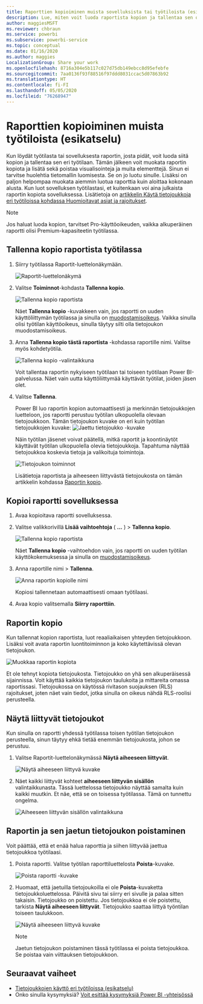 ```yaml
---
title: Raporttien kopioiminen muista sovelluksista tai työtiloista (esikatselu) – Power BI
description: Lue, miten voit luoda raportista kopion ja tallentaa sen omaan työtilaasi.
author: maggiesMSFT
ms.reviewer: chbraun
ms.service: powerbi
ms.subservice: powerbi-service
ms.topic: conceptual
ms.date: 01/16/2020
ms.author: maggies
LocalizationGroup: Share your work
ms.openlocfilehash: 8716a304e5b117c027d75db149ebcc8d95efebfe
ms.sourcegitcommit: 7aa0136f93f88516f97ddd8031ccac5d07863b92
ms.translationtype: HT
ms.contentlocale: fi-FI
ms.lasthandoff: 05/05/2020
ms.locfileid: "76268947"
---
```

# <a name="copy-reports-from-other-workspaces-preview"></a>Raporttien kopioiminen muista työtiloista (esikatselu)

Kun löydät työtilasta tai sovelluksesta raportin, josta pidät, voit luoda siitä kopion ja tallentaa sen eri työtilaan. Tämän jälkeen voit muokata raportin kopiota ja lisätä sekä poistaa visualisointeja ja muita elementtejä. Sinun ei tarvitse huolehtia tietomallin luomisesta. Se on jo luotu sinulle. Lisäksi on paljon helpompaa muokata aiemmin luotua raporttia kuin aloittaa kokonaan alusta. Kun luot sovelluksen työtilastasi, et kuitenkaan voi aina julkaista raportin kopiota sovelluksessa. Lisätietoja on [artikkelin Käytä tietojoukkoja eri työtiloissa kohdassa Huomioitavat asiat ja rajoitukset](service-datasets-across-workspaces.md#considerations-and-limitations).

> [!NOTE]
> Jos haluat luoda kopion, tarvitset Pro-käyttöoikeuden, vaikka alkuperäinen raportti olisi Premium-kapasiteetin työtilassa.

## <a name="save-a-copy-of-a-report-in-a-workspace"></a>Tallenna kopio raportista työtilassa

1. Siirry työtilassa Raportit-luettelonäkymään.

    ![Raportit-luettelonäkymä](media/service-datasets-copy-reports/power-bi-report-list-view.png)

1. Valitse **Toiminnot**-kohdasta **Tallenna kopio**.

    ![Tallenna kopio raportista](media/service-datasets-copy-reports/power-bi-dataset-save-report-copy.png)

    Näet **Tallenna kopio** -kuvakkeen vain, jos raportti on uuden käyttöliittymän työtilassa ja sinulla on [muodostamisoikeus](service-datasets-build-permissions.md). Vaikka sinulla olisi työtilan käyttöoikeus, sinulla täytyy silti olla tietojoukon muodostamisoikeus.

3. Anna **Tallenna kopio tästä raportista** -kohdassa raportille nimi. Valitse myös kohdetyötila.

    ![Tallenna kopio -valintaikkuna](media/service-datasets-copy-reports/power-bi-dataset-save-report.png)

    Voit tallentaa raportin nykyiseen työtilaan tai toiseen työtilaan Power BI-palvelussa. Näet vain uutta käyttöliittymää käyttävät työtilat, joiden jäsen olet. 
  
4. Valitse **Tallenna**.

    Power BI luo raportin kopion automaattisesti ja merkinnän tietojoukkojen luetteloon, jos raportti perustuu työtilan ulkopuolella olevaan tietojoukkoon. Tämän tietojoukon kuvake on eri kuin työtilan tietojoukkojen kuvake: ![Jaettu tietojoukko -kuvake](media/service-datasets-discover-across-workspaces/power-bi-shared-dataset-icon.png)
    
    Näin työtilan jäsenet voivat päätellä, mitkä raportit ja koontinäytöt käyttävät työtilan ulkopuolella olevia tietojoukkoja. Tapahtuma näyttää tietojoukkoa koskevia tietoja ja valikoituja toimintoja.

    ![Tietojoukon toiminnot](media/service-datasets-across-workspaces/power-bi-dataset-actions.png)

    Lisätietoja raportista ja aiheeseen liittyvästä tietojoukosta on tämän artikkelin kohdassa [Raportin kopio](#your-copy-of-the-report).

## <a name="copy-a-report-in-an-app"></a>Kopioi raportti sovelluksessa

1. Avaa kopioitava raportti sovelluksessa.
2. Valitse valikkorivillä **Lisää vaihtoehtoja** ( **...** ) > **Tallenna kopio**.

    ![Tallenna kopio raportista](media/service-datasets-copy-reports/power-bi-save-copy.png)

    Näet **Tallenna kopio** -vaihtoehdon vain, jos raportti on uuden työtilan käyttökokemuksessa ja sinulla on [muodostamisoikeus](service-datasets-build-permissions.md).

3. Anna raportille nimi > **Tallenna**.

    ![Anna raportin kopiolle nimi](media/service-datasets-copy-reports/power-bi-save-report-from-app.png)

    Kopiosi tallennetaan automaattisesti omaan työtilaasi.

4. Avaa kopio valitsemalla **Siirry raporttiin**.

## <a name="your-copy-of-the-report"></a>Raportin kopio

Kun tallennat kopion raportista, luot reaaliaikaisen yhteyden tietojoukkoon. Lisäksi voit avata raportin luontitoiminnon ja koko käytettävissä olevan tietojoukon. 

![Muokkaa raportin kopiota](media/service-datasets-copy-reports/power-bi-edit-report-copy.png)

Et ole tehnyt kopiota tietojoukosta. Tietojoukko on yhä sen alkuperäisessä sijainnissa. Voit käyttää kaikkia tietojoukon taulukoita ja mittareita omassa raportissasi. Tietojoukossa on käytössä rivitason suojauksen (RLS) rajoitukset, joten näet vain tiedot, jotka sinulla on oikeus nähdä RLS-roolisi perusteella.

## <a name="view-related-datasets"></a>Näytä liittyvät tietojoukot

Kun sinulla on raportti yhdessä työtilassa toisen työtilan tietojoukon perusteella, sinun täytyy ehkä tietää enemmän tietojoukosta, johon se perustuu.

1. Valitse Raportit-luettelonäkymässä **Näytä aiheeseen liittyvät**.

    ![Näytä aiheeseen liittyvä kuvake](media/service-datasets-copy-reports/power-bi-dataset-view-related.png)

1. Näet kaikki liittyvät kohteet **aiheeseen liittyvän sisällön** valintaikkunasta. Tässä luettelossa tietojoukko näyttää samalta kuin kaikki muutkin. Et näe, että se on toisessa työtilassa. Tämä on tunnettu ongelma.
 
    ![Aiheeseen liittyvän sisällön valintaikkuna](media/service-datasets-copy-reports/power-bi-dataset-related.png)

## <a name="delete-a-report-and-its-shared-dataset"></a>Raportin ja sen jaetun tietojoukon poistaminen

Voit päättää, että et enää halua raporttia ja siihen liittyvää jaettua tietojoukkoa työtilaasi.

1. Poista raportti. Valitse työtilan raporttiluettelosta **Poista**-kuvake.

    ![Poista raportti -kuvake](media/service-datasets-across-workspaces/power-bi-datasets-delete-report.png)

2. Huomaat, että jaetuilla tietojoukoilla ei ole **Poista**-kuvaketta tietojoukkoluettelossa. Päivitä sivu tai siirry eri sivulle ja palaa sitten takaisin. Tietojoukko on poistettu. Jos tietojoukkoa ei ole poistettu, tarkista **Näytä aiheeseen liittyvät**. Tietojoukko saattaa liittyä työntilan toiseen taulukkoon.

    ![Näytä aiheeseen liittyvä kuvake](media/service-datasets-across-workspaces/power-bi-dataset-view-related-icon.png)

    > [!NOTE]
    > Jaetun tietojoukon poistaminen tässä työtilassa ei poista tietojoukkoa. Se poistaa vain viittauksen tietojoukkoon.


## <a name="next-steps"></a>Seuraavat vaiheet

- [Tietojoukkojen käyttö eri työtiloissa (esikatselu)](service-datasets-across-workspaces.md)
- Onko sinulla kysymyksiä? [Voit esittää kysymyksiä Power BI -yhteisössä](https://community.powerbi.com/)
